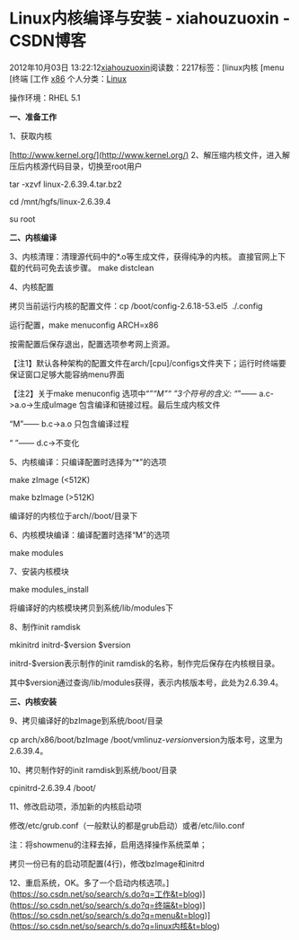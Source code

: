 # Linux内核编译与安装 - xiahouzuoxin - CSDN博客





2012年10月03日 13:22:12[xiahouzuoxin](https://me.csdn.net/xiahouzuoxin)阅读数：2217标签：[linux内核																[menu																[终端																[工作																[x86](https://so.csdn.net/so/search/s.do?q=x86&t=blog)
个人分类：[Linux](https://blog.csdn.net/xiahouzuoxin/article/category/1286747)





操作环境：RHEL 5.1




**一、准备工作**

1、获取内核


[http://www.kernel.org/](http://www.kernel.org/)
2、解压缩内核文件，进入解压后内核源代码目录，切换至root用户

tar -xzvf linux-2.6.39.4.tar.bz2

cd /mnt/hgfs/linux-2.6.39.4


su root




**二、内核编译**

3、内核清理：清理源代码中的*.o等生成文件，获得纯净的内核。 直接官网上下载的代码可免去该步骤。
make distclean

4、内核配置

拷贝当前运行内核的配置文件：cp /boot/config-2.6.18-53.el5  ./.config

运行配置，make menuconfig ARCH=x86

按需配置后保存退出，配置选项参考网上资源。

【注1】默认各种架构的配置文件在arch/[cpu]/configs文件夹下；运行时终端要保证窗口足够大能容纳menu界面

【注2】关于make menuconfig 选项中“*”“M”“ ”3个符号的含义:
“*”—— a.c->a.o->生成uImage 包含编译和链接过程。最后生成内核文件

“M”—— b.c->a.o 只包含编译过程

“ ”—— d.c->不变化

5、内核编译：只编译配置时选择为“*”的选项

make zImage (<512K)

make bzImage (>512K) 


编译好的内核位于arch/<cpu>/boot/目录下

6、内核模块编译：编译配置时选择“M”的选项

make modules 

7、安装内核模块

make modules_install

将编译好的内核模块拷贝到系统/lib/modules下

8、制作init ramdisk

mkinitrd initrd-$version $version

initrd-$version表示制作的init ramdisk的名称，制作完后保存在内核根目录。

其中$version通过查询/lib/modules获得，表示内核版本号，此处为2.6.39.4。




**三、内核安装**


9、拷贝编译好的bzImage到系统/boot/目录

cp arch/x86/boot/bzImage /boot/vmlinuz-$version    $version为版本号，这里为2.6.39.4。

10、拷贝制作好的init ramdisk到系统/boot/目录

cpinitrd-2.6.39.4 /boot/

11、修改启动项，添加新的内核启动项

修改/etc/grub.conf（一般默认的都是grub启动）或者/etc/lilo.conf

注：将showmenu的注释去掉，启用选择操作系统菜单；

拷贝一份已有的启动项配置(4行)，修改bzImage和initrd

12、重启系统，OK。多了一个启动内核选项。](https://so.csdn.net/so/search/s.do?q=工作&t=blog)](https://so.csdn.net/so/search/s.do?q=终端&t=blog)](https://so.csdn.net/so/search/s.do?q=menu&t=blog)](https://so.csdn.net/so/search/s.do?q=linux内核&t=blog)




